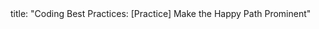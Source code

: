 <frontmatter>
title: "Coding Best Practices: [Practice] Make the Happy Path Prominent"
</frontmatter>

<include src="navbar.md" boilerplate />

<include src="unit-inPage-asFlat.md" boilerplate />